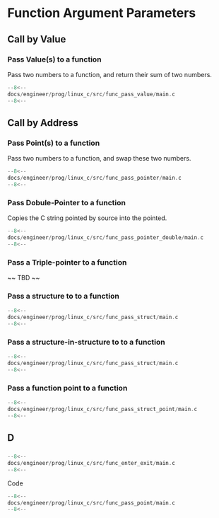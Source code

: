 # Function Argument Parameters

## Call by Value

### Pass Value(s) to a function

Pass two numbers to a function, and return their sum of two numbers.

``` c linenums="1"
--8<--
docs/engineer/prog/linux_c/src/func_pass_value/main.c
--8<--
```

## Call by Address

### Pass Point(s) to a function

Pass two numbers to a function, and swap these two numbers.

``` c linenums="1"
--8<--
docs/engineer/prog/linux_c/src/func_pass_pointer/main.c
--8<--
```

### Pass Dobule-Pointer to a function

Copies the C string pointed by source into the pointed.

``` c linenums="1"
--8<--
docs/engineer/prog/linux_c/src/func_pass_pointer_double/main.c
--8<--
```

### Pass a Triple-pointer to a function

~~ TBD ~~

### Pass a structure to to a function

``` c linenums="1"
--8<--
docs/engineer/prog/linux_c/src/func_pass_struct/main.c
--8<--
```

### Pass a structure-in-structure to to a function

``` c linenums="1"
--8<--
docs/engineer/prog/linux_c/src/func_pass_struct/main.c
--8<--
```

### Pass a function point to a function

``` c linenums="1"
--8<--
docs/engineer/prog/linux_c/src/func_pass_struct_point/main.c
--8<--
```

## D

### 

``` c linenums="1""
--8<--
docs/engineer/prog/linux_c/src/func_enter_exit/main.c
--8<--
```

Code

``` c linenums="1" hl_lines="13-19"
--8<--
docs/engineer/prog/linux_c/src/func_pass_point/main.c
--8<--
```